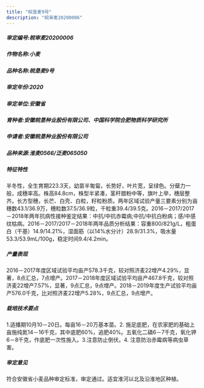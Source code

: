 ```yaml
---
title: "皖垦麦9号"
description: "皖审麦20200006"
---
```

##### 审定编号:皖审麦20200006

##### 作物名称:小麦

##### 品种名称:皖垦麦9号

##### 审定年份:2020

##### 审定单位:安徽省

##### 育种者:安徽皖垦种业股份有限公司、中国科学院合肥物质科学研究所

##### 申请者:安徽皖垦种业股份有限公司

##### 品种来源:淮麦0566/泛麦065050

##### 特征特性
半冬性，全生育期223.3天，幼苗半匍匐，长势好，叶片宽，呈绿色。分蘖力一般，成穗率高。株高84.8cm，株型半紧凑，茎秆腊粉中等，旗叶上举，穗层整齐。长方型穗，长芒、白壳、白粒，籽粒粉质。两年区域试验产量三要素分别为亩穗数43.1/36.9万，穗粒数37.5/36.9粒，千粒重39.4/39.5克。2016－2017/2017－2018年两年抗病性接种鉴定结果：中抗/中抗赤霉病;中抗/中抗白粉病；感/中感纹枯病。2016－2017/2017－2018年两年品质分析结果：容重800/821g/L，粗蛋白（干基）14.9/14.21%，湿面筋（以14%水分计）28.9/31.3%，吸水量53.3/53.9mL/100g，稳定时间9.4/4.2min。

##### 产量表现
 2016－2017年度区域试验平均亩产578.3千克，较对照济麦22增产4.29%，显著，8点汇总，7点增产。2017－2018年度区域试验平均亩产467.8千克，较对照济麦22增产7.57%，显著，9点汇总，9点增产。2018－2019年度生产试验平均亩产576.0千克，比对照济麦22增产5.28%，9点汇总，9点增产。

##### 栽培技术要点
1.适播期10月10－20日。每亩16－20万基本苗。2. 施足底肥，在农家肥的基础上亩施纯氮14－16千克，其中底肥60%，追肥40%。五氧化二磷6－7千克，氧化钾6－8千克，作底肥一次性施入。3.注意防止倒伏。4. 注意防治赤霉病等病虫草害。

##### 审定意见
符合安徽省小麦品种审定标准，审定通过。适宜淮河以北及沿淮地区种植。
